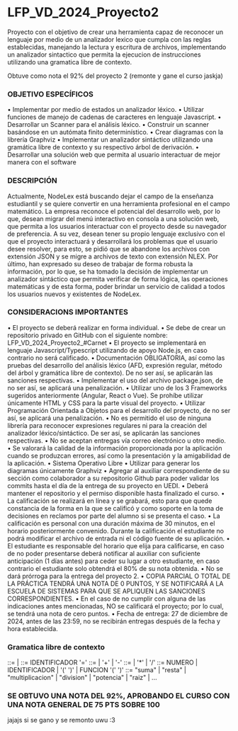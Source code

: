 # LFP_VD_2024_Proyecto2
Proyecto con el objetivo de crear una herramienta capaz de reconocer un lenguaje por medio de un analizador lexico que cumpla con las reglas establecidas, manejando la lectura y escritura de archivos, implementando un analizador sintactico que permita la ejecucion de instrucciones utilizando una gramatica libre de contexto.

Obtuve como nota el 92% del proyecto 2 (remonte y gane el curso jaskja)

### OBJETIVO ESPECÍFICOS 

• Implementar por medio de estados un analizador léxico. 
• Utilizar funciones de manejo de cadenas de caracteres en lenguaje 
Javascript. 
• Desarrollar un Scanner para el análisis léxico. 
• Construir un scanner basándose en un autómata finito determinístico. 
• Crear diagramas con la librería Graphviz 
• Implementar un analizador sintáctico utilizando una gramática libre de 
contexto y su respectivo árbol de derivación.
• Desarrollar una solución web que permita al usuario interactuar de mejor 
manera con el software

### DESCRIPCIÓN 

Actualmente, NodeLex está buscando dejar el campo de la enseñanza estudiantil 
y se quiere convertir en una herramienta profesional en el campo matemático. La 
empresa reconoce el potencial del desarrollo web, por lo que, desean migrar del 
menú interactivo en consola a una solución web, que permita a los usuarios 
interactuar con el proyecto desde su navegador de preferencia. A su vez, desean 
tener su propio lenguaje exclusivo con el que el proyecto interactuará y desarrollará 
los problemas que el usuario desee resolver, para esto, se pidió que se abandone 
los archivos con extensión JSON y se migre a archivos de texto con extensión 
NLEX. Por último, han expresado su deseo de trabajar de forma robusta la 
información, por lo que, se ha tomado la decisión de implementar un analizador 
sintáctico que permita verificar de forma lógica, las operaciones matemáticas y de 
esta forma, poder brindar un servicio de calidad a todos los usuarios nuevos y 
existentes de NodeLex.

### CONSIDERACIONS IMPORTANTES 
• El proyecto se deberá realizar en forma individual. 
• Se debe de crear un repositorio privado en GitHub con el siguiente 
nombre: LFP_VD_2024_Proyecto2_#Carnet 
• El proyecto se implementará en lenguaje Javascript/Typescript utilizando 
de apoyo Node.js, en caso contrario no será calificado. 
• Documentación OBLIGATORIA, así como las pruebas del desarrollo del 
análisis léxico (AFD, expresión regular, método del árbol y gramática libre 
de contexto). De no ser así, se aplicarán las sanciones respectivas.
• Implementar el uso del archivo package.json, de no ser así, se aplicará 
una penalización.
• Utilizar uno de los 3 Frameworks sugeridos anteriormente (Angular, 
React o Vue). Se prohíbe utilizar únicamente HTML y CSS para la parte 
visual del proyecto.
• Utilizar Programación Orientada a Objetos para el desarrollo del 
proyecto, de no ser así, se aplicará una penalización.
• No es permitido el uso de ninguna librería para reconocer expresiones 
regulares ni para la creación del analizador léxico/sintáctico. De ser así, 
se aplicarán las sanciones respectivas.
• No se aceptan entregas vía correo electrónico u otro medio. 
• Se valorará la calidad de la información proporcionada por la aplicación 
cuando se produzcan errores, así como la presentación y la amigabilidad 
de la aplicación. 
• Sistema Operativo Libre 
• Utilizar para generar los diagramas únicamente Graphviz 
• Agregar al auxiliar correspondiente de su sección como colaborador a su 
repositorio Github para poder validar los commits hasta el día de la 
entrega de su proyecto en UEDI. 
• Deberá mantener el repositorio y el permiso disponible hasta finalizado 
el curso.
• La calificación se realizará en línea y se grabará, esto para que quede 
constancia de la forma en la que se calificó y como soporte en la toma de 
decisiones en reclamos por parte del alumno si se presenta el caso.
• La calificación es personal con una duración máxima de 30 minutos, en 
el horario posteriormente convenido. Durante la calificación el estudiante 
no podrá modificar el archivo de entrada ni el código fuente de su 
aplicación.
• El estudiante es responsable del horario que elija para calificarse, en 
caso de no poder presentarse deberá notificar al auxiliar con suficiente 
anticipación (1 días antes) para ceder su lugar a otro estudiante, en caso 
contrario el estudiante solo obtendrá el 80% de su nota obtenida. 
• No se dará prórroga para la entrega del proyecto 2. 
• COPIA PARCIAL O TOTAL DE LA PRÁCTICA TENDRÁ UNA NOTA DE 
0 PUNTOS, Y SE NOTIFICARÁ A LA ESCUELA DE SISTEMAS PARA 
QUE SE APLIQUEN LAS SANCIONES CORRESPONDIENTES. 
• En el caso de no cumplir con alguna de las indicaciones antes 
mencionadas, NO se calificará el proyecto; por lo cual, se tendrá una nota 
de cero puntos. 
• Fecha de entrega: 27 de diciembre de 2024, antes de las 23:59, no se 
recibirán entregas después de la fecha y hora establecida.

### Gramatica libre de contexto

<Operaciones> ::= <Operacion> | <Operacion> <Operaciones>
<Operacion> ::= IDENTIFICADOR '=' <Expresion>
<Expresion> ::= <Termino> | <Termino> '+' <Expresion> | <Termino> '-' <Expresion>
<Termino> ::= <Factor> | <Factor> '*' <Termino> | <Factor> '/' <Termino>
<Factor> ::= NUMERO | IDENTIFICADOR | '(' <Expresion> ')' | FUNCION '(' <Expresion> ')'
<FUNCION> ::= "suma" | "resta" | "multiplicacion" | "division" | "potencia" | "raiz" | ...


### SE OBTUVO UNA NOTA DEL 92%, APROBANDO EL CURSO CON UNA NOTA GENERAL DE 75 PTS SOBRE 100
jajajs si se gano y se remonto uwu :3